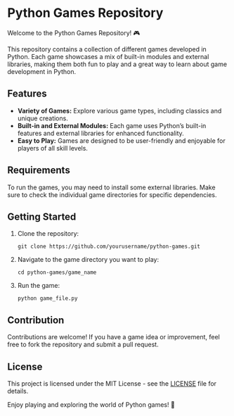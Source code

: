 # Python Games Repository

Welcome to the Python Games Repository! 🎮

This repository contains a collection of different games developed in Python. Each game showcases a mix of built-in modules and external libraries, making them both fun to play and a great way to learn about game development in Python.

## Features

- **Variety of Games:** Explore various game types, including classics and unique creations.
- **Built-in and External Modules:** Each game uses Python’s built-in features and external libraries for enhanced functionality.
- **Easy to Play:** Games are designed to be user-friendly and enjoyable for players of all skill levels.

## Requirements

To run the games, you may need to install some external libraries. Make sure to check the individual game directories for specific dependencies.

## Getting Started

1. Clone the repository:
   ```
   git clone https://github.com/yourusername/python-games.git
   ```

2. Navigate to the game directory you want to play:
   ```
   cd python-games/game_name
   ```

3. Run the game:
   ```
   python game_file.py
   ```

## Contribution

Contributions are welcome! If you have a game idea or improvement, feel free to fork the repository and submit a pull request.

## License

This project is licensed under the MIT License - see the [LICENSE](LICENSE) file for details.

Enjoy playing and exploring the world of Python games! 🎉
